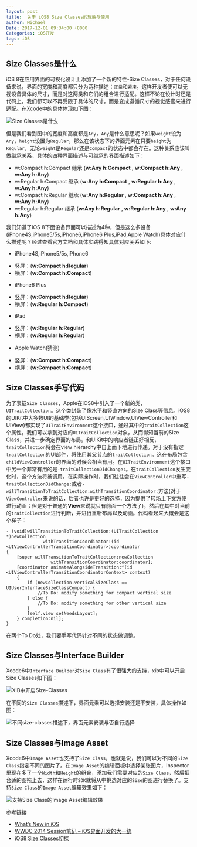```yaml
---
layout: post
title:  关于 iOS8 Size Classes的理解与使用​
author: Michael
Date: 2017-12-01 09:34:00 +8000
Categories: iOS开发
tags: iOS
---
```


## Size Classes是什么
iOS 8在应用界面的可视化设计上添加了一个新的特性-Size Classes，对于任何设备来说，界面的宽度和高度都只分为两种描述：`正常`和`紧凑`。这样开发者便可以无视设备具体的尺寸，而是对这两类和它们的组合进行适配。这样不论在设计时还是代码上，我们都可以不再受限于具体的尺寸，而是变成遵循尺寸的视觉感官来进行适配。在Xcode中的具体体现如下图：

![Size Classes是什么](http://img.itc.cn/photo/jDaZQU6AEjc)

但是我们看到图中的宽度和高度都是`Any`，`Any`是什么意思呢？如果`weight`设为`Any`，`height`设置为`Regular`，那么在该状态下的界面元素在只要`height`为`Regular`，无论`weight`是`Regular`还是`Compact`的状态中都会存在。这种关系应该叫做继承关系，具体的四种界面描述与可继承的界面描述如下：

- w:Compact h:Compact 继承 (**w:Any h:Compact** , **w:Compact h:Any** , **w:Any h:Any**)
- w:Regular h:Compact 继承 (**w:Any h:Compact** , **w:Regular h:Any** , **w:Any h:Any**)
- w:Compact h:Regular 继承 (**w:Any h:Regular** , **w:Compact h:Any** , **w:Any h:Any**)
- w:Regular h:Regular 继承 (**w:Any h:Regular** , **w:Regular h:Any** , **w:Any h:Any**)

我们知道了iOS 8下面设备界面可以描述为4种，但是这么多设备(iPhone4S,iPhone5/5s,iPhone6,iPhone6 Plus,iPad,Apple Watch)具体对应什么描述呢？经过查看官方文档和具体实践得知具体对应关系如下:

- iPhone4S,iPhone5/5s,iPhone6
 * 竖屏：(**w:Compact h:Regular**)
 * 横屏：(**w:Compact h:Compact**)
- iPhone6 Plus
 * 竖屏：(**w:Compact h:Regular**)
 * 横屏：(**w:Regular h:Compact**)
- iPad
 * 竖屏：(**w:Regular h:Regular**)
 * 横屏：(**w:Regular h:Regular**)
- Apple Watch(猜测)
 * 竖屏：(**w:Compact h:Compact**)
 * 横屏：(**w:Compact h:Compact**)

## Size Classes手写代码
为了表征`Size Classes`，Apple在iOS8中引入了一个新的类，`UITraitCollection`。这个类封装了像水平和竖直方向的Size Class等信息。iOS8的UIKit中大多数UI的基础类(包括UIScreen,UIWindow,UIViewController和UIView)都实现了`UITraitEnvironment`这个接口，通过其中的`traitCollection`这个属性，我们可以拿到对应的`UITraitCollection`对象，从而得知当前的Size Class，并进一步确定界面的布局。和UIKit中的响应者链正好相反，`traitCollection`将会在view hierarchy中自上而下地进行传递。对于没有指定`traitCollection`的UI部件，将使用其父节点的`traitCollection`。这在布局包含`childViewController`的界面的时候会相当有用。在`UITraitEnvironment`这个接口中另一个非常有用的是`-traitCollectionDidChange:`。在`traitCollection`发生变化时，这个方法将被调用。在实际操作时，我们往往会在`ViewController`中重写`-traitCollectionDidChange:`或者`-willTransitionToTraitCollection:withTransitionCoordinator:`方法(对于`ViewController`来说的话，后者也许是更好的选择，因为提供了转场上下文方便进行动画；但是对于普通的**View**来说就只有前面一个方法了)，然后在其中对当前的`traitCollection`进行判断，并进行重新布局以及动画。代码看起来大概会是这个样子：

```objc
- (void)willTransitionToTraitCollection:(UITraitCollection *)newCollection 
              withTransitionCoordinator:(id <UIViewControllerTransitionCoordinator>)coordinator
{
    [super willTransitionToTraitCollection:newCollection 
                 withTransitionCoordinator:coordinator];
    [coordinator animateAlongsideTransition:^(id <UIViewControllerTransitionCoordinatorContext> context) 
    {
        if (newCollection.verticalSizeClass == UIUserInterfaceSizeClassCompact) {
            //To Do: modify something for compact vertical size
        } else {
            //To Do: modify something for other vertical size
        }
        [self.view setNeedsLayout];
    } completion:nil];
}
```

在两个To Do处，我们要手写代码针对不同的状态做调整。

## Size Classes与Interface Builder
Xcode6中`Interface Builder`对`Size Class`有了很强大的支持，xib中可以开启Size Classes如下图：

![XIB中开启Size-Classes](http://img.itc.cn/photo/jDaZQyG9GF0)

在不同的`Size Classes`描述下，界面元素可以选择安装还是不安装，具体操作如图：

![不同size-classes描述下，界面元素安装与否自行选择](http://img.itc.cn/photo/jDaZQbsciH2)

## Size Classes与Image Asset
Xcode6中`Image Asset`也支持了`Size Class`，也就是说，我们可以对不同的`Size Class`指定不同的图片了。在`Image Asset`的编辑面板中选择某张图片，Inspector里现在多了一个`Width`和`Height`的组合，添加我们需要对应的`Size Class`，然后把合适的图拖上去，这样在运行时`SDK`就将从中挑选对应的`Size`的图进行替换了。支持`Size Class`的`Image Asset`编辑效果如下：

![支持Size Class的Image Asset编辑效果](http://img.itc.cn/photo/jDaZQ4Vv1TP)

参考链接
- [What’s New in iOS](https://developer.apple.com/library/ios/releasenotes/General/WhatsNewIniOS/Articles/iOS8.html)
- [WWDC 2014 Session笔记 – iOS界面开发的大一统](http://onevcat.com/2014/07/ios-ui-unique/)
- [iOS8 Size Classes初探](http://blog.sunnyxx.com/2014/09/09/ios8-size-classes/)


